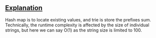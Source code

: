 ## [Explanation](https://leetcode.com/problems/map-sum-pairs/discuss/107554/C%2B%2B-O(1)-9-lines-Trie-%2B-Hash-map)
  Hash map is to locate existing values, and trie is store the prefixes sum. Technically, the runtime complexity is affected by the size of individual strings, but here we can say O(1) as the string size is limited to 100.
